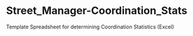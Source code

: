 # Street_Manager-Coordination_Stats
Template Spreadsheet for determining Coordination Statistics (Excel)
